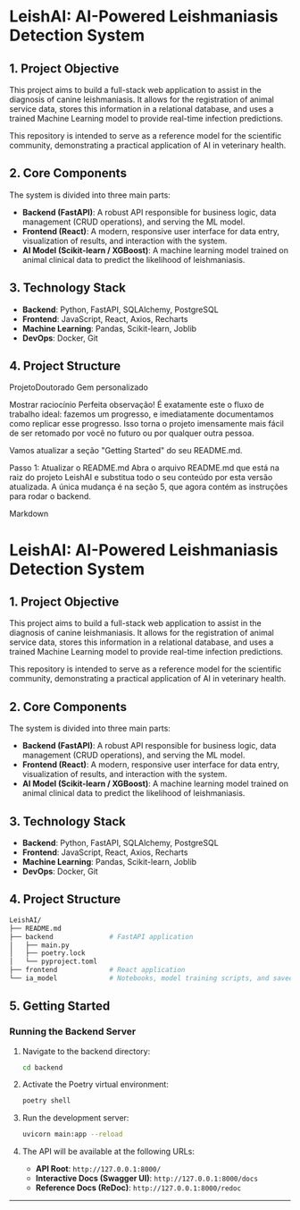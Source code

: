 # LeishAI: AI-Powered Leishmaniasis Detection System

## 1. Project Objective

This project aims to build a full-stack web application to assist in the diagnosis of canine leishmaniasis. It allows for the registration of animal service data, stores this information in a relational database, and uses a trained Machine Learning model to provide real-time infection predictions.

This repository is intended to serve as a reference model for the scientific community, demonstrating a practical application of AI in veterinary health.

## 2. Core Components

The system is divided into three main parts:

-   **Backend (FastAPI)**: A robust API responsible for business logic, data management (CRUD operations), and serving the ML model.
-   **Frontend (React)**: A modern, responsive user interface for data entry, visualization of results, and interaction with the system.
-   **AI Model (Scikit-learn / XGBoost)**: A machine learning model trained on animal clinical data to predict the likelihood of leishmaniasis.

## 3. Technology Stack

-   **Backend**: Python, FastAPI, SQLAlchemy, PostgreSQL
-   **Frontend**: JavaScript, React, Axios, Recharts
-   **Machine Learning**: Pandas, Scikit-learn, Joblib
-   **DevOps**: Docker, Git

## 4. Project Structure
ProjetoDoutorado
Gem personalizado

Mostrar raciocínio
Perfeita observação! É exatamente este o fluxo de trabalho ideal: fazemos um progresso, e imediatamente documentamos como replicar esse progresso. Isso torna o projeto imensamente mais fácil de ser retomado por você no futuro ou por qualquer outra pessoa.

Vamos atualizar a seção "Getting Started" do seu README.md.

Passo 1: Atualizar o README.md
Abra o arquivo README.md que está na raiz do projeto LeishAI e substitua todo o seu conteúdo por esta versão atualizada. A única mudança é na seção 5, que agora contém as instruções para rodar o backend.

Markdown

# LeishAI: AI-Powered Leishmaniasis Detection System

## 1. Project Objective

This project aims to build a full-stack web application to assist in the diagnosis of canine leishmaniasis. It allows for the registration of animal service data, stores this information in a relational database, and uses a trained Machine Learning model to provide real-time infection predictions.

This repository is intended to serve as a reference model for the scientific community, demonstrating a practical application of AI in veterinary health.

## 2. Core Components

The system is divided into three main parts:

-   **Backend (FastAPI)**: A robust API responsible for business logic, data management (CRUD operations), and serving the ML model.
-   **Frontend (React)**: A modern, responsive user interface for data entry, visualization of results, and interaction with the system.
-   **AI Model (Scikit-learn / XGBoost)**: A machine learning model trained on animal clinical data to predict the likelihood of leishmaniasis.

## 3. Technology Stack

-   **Backend**: Python, FastAPI, SQLAlchemy, PostgreSQL
-   **Frontend**: JavaScript, React, Axios, Recharts
-   **Machine Learning**: Pandas, Scikit-learn, Joblib
-   **DevOps**: Docker, Git

## 4. Project Structure

```bash
LeishAI/
├── README.md
├── backend              # FastAPI application
│   ├── main.py
│   ├── poetry.lock
│   └── pyproject.toml
├── frontend             # React application
└── ia_model             # Notebooks, model training scripts, and saved model
```


## 5. Getting Started

### Running the Backend Server

1.  Navigate to the backend directory:
    ```sh
    cd backend
    ```

2.  Activate the Poetry virtual environment:
    ```sh
    poetry shell
    ```

3.  Run the development server:
    ```sh
    uvicorn main:app --reload
    ```

4.  The API will be available at the following URLs:
    -   **API Root**: `http://127.0.0.1:8000/`
    -   **Interactive Docs (Swagger UI)**: `http://127.0.0.1:8000/docs`
    -   **Reference Docs (ReDoc)**: `http://127.0.0.1:8000/redoc`

---
